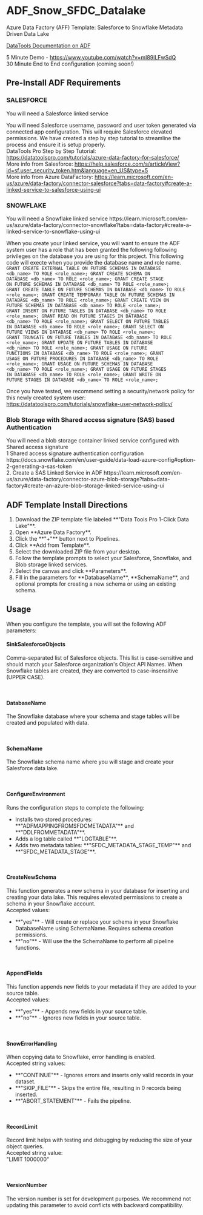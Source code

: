 # ADF_Snow_SFDC_Datalake
Azure Data Factory (AFF) Template: Salesforce to Snowflake Metadata Driven Data Lake

<a href="https://datatoolspro.com/tutorials/azure-data-factory-for-salesforce/" target="_blank">DataTools Documentation on ADF<a/>

5 Minute Demo - https://www.youtube.com/watch?v=mI89lLFwSdQ
<br/>30 Minute End to End configuration (coming soon!)

<h2>Pre-Install ADF Requirements</h2>
<h3>SALESFORCE</h3>
You will need a Salesforce linked service


You will need Salesforce username, password and user token generated via connected app configuration. This will require Salesforce elevated permissions. We have created a step by step tutorial to streamline the process and ensure it is setup properly.
<br/>DataTools Pro Step by Step Tutorial: https://datatoolspro.com/tutorials/azure-data-factory-for-salesforce/
<br/>More info from Salesforce: https://help.salesforce.com/s/articleView?id=sf.user_security_token.htm&language=en_US&type=5
<br/>More info from Azure DataFactory: https://learn.microsoft.com/en-us/azure/data-factory/connector-salesforce?tabs=data-factory#create-a-linked-service-to-salesforce-using-ui


<h3>SNOWFLAKE</h3>
You will need a Snowflake linked service
https://learn.microsoft.com/en-us/azure/data-factory/connector-snowflake?tabs=data-factory#create-a-linked-service-to-snowflake-using-ui

When you create your linked service, you will want to ensure the ADF system user has a role that has been granted the following following privileges on the database you are using for this project. This following code will execte when you provide the database name and role name.
<code>
GRANT CREATE EXTERNAL TABLE ON FUTURE SCHEMAS IN DATABASE <db_name> TO ROLE <role_name>;
GRANT CREATE SCHEMA ON DATABASE <db_name> TO ROLE <role_name>;
GRANT CREATE STAGE ON FUTURE SCHEMAS IN DATABASE <db_name> TO ROLE <role_name>;
GRANT CREATE TABLE ON FUTURE SCHEMAS IN DATABASE <db_name> TO ROLE <role_name>;
GRANT CREATE TEMPORARY TABLE ON FUTURE SCHEMAS IN DATABASE <db_name> TO ROLE <role_name>;
GRANT CREATE VIEW ON FUTURE SCHEMAS IN DATABASE <db_name> TO ROLE <role_name>;
GRANT INSERT ON FUTURE TABLES IN DATABASE <db_name> TO ROLE <role_name>;
GRANT READ ON FUTURE STAGES IN DATABASE <db_name> TO ROLE <role_name>;
GRANT SELECT ON FUTURE TABLES IN DATABASE <db_name> TO ROLE <role_name>;
GRANT SELECT ON FUTURE VIEWS IN DATABASE <db_name> TO ROLE <role_name>;
GRANT TRUNCATE ON FUTURE TABLES IN DATABASE <db_name> TO ROLE <role_name>;
GRANT UPDATE ON FUTURE TABLES IN DATABASE <db_name> TO ROLE <role_name>;
GRANT USAGE ON FUTURE FUNCTIONS IN DATABASE <db_name> TO ROLE <role_name>;
GRANT USAGE ON FUTURE PROCEDURES IN DATABASE <db_name> TO ROLE <role_name>;
GRANT USAGE ON FUTURE SCHEMAS IN DATABASE <db_name> TO ROLE <role_name>;
GRANT USAGE ON FUTURE STAGES IN DATABASE <db_name> TO ROLE <role_name>;
GRANT WRITE ON FUTURE STAGES IN DATABASE <db_name> TO ROLE <role_name>;
  </code>

Once you have tested, we recommend setting a security/network policy for this newly created system user:
https://datatoolspro.com/tutorials/snowflake-user-network-policy/

<h3>Blob Storage with Shared access signature (SAS) based Authentication</h3>
You will need a blob storage container linked service configured with Shared access signature
<br/>
1 Shared access signature authentication configuration
https://docs.snowflake.com/en/user-guide/data-load-azure-config#option-2-generating-a-sas-token
<br/>
2. Create a SAS Linked Service in ADF
https://learn.microsoft.com/en-us/azure/data-factory/connector-azure-blob-storage?tabs=data-factory#create-an-azure-blob-storage-linked-service-using-ui

<h2>ADF Template Install Directions</h2> <ol> <li>Download the ZIP template file labeled **"Data Tools Pro 1-Click Data Lake"**.</li> <li>Open **Azure Data Factory**.</li> <li>Click the **"+"** button next to Pipelines.</li> <li>Click **Add from Template**.</li> <li>Select the downloaded ZIP file from your desktop.</li> <li>Follow the template prompts to select your Salesforce, Snowflake, and Blob storage linked services.</li> <li>Select the canvas and click **Parameters**.</li> <li>Fill in the parameters for **DatabaseName**, **SchemaName**, and optional prompts for creating a new schema or using an existing schema.</li> </ol> <h2>Usage</h2> When you configure the template, you will set the following ADF parameters:
<br/><h4>SinkSalesforceObjects</h4> Comma-separated list of Salesforce objects. This list is case-sensitive and should match your Salesforce organization's Object API Names. When Snowflake tables are created, they are converted to case-insensitive (UPPER CASE).

<br/><h4>DatabaseName</h4> The Snowflake database where your schema and stage tables will be created and populated with data.

<br/><h4>SchemaName</h4> The Snowflake schema name where you will stage and create your Salesforce data lake.

<br/><h4>ConfigureEnvironment</h4> Runs the configuration steps to complete the following:

<ul> <li>Installs two stored procedures: **"ADFMAPPINGFROMSFDCMETADATA"** and **"DDLFROMMETADATA"**.</li> <li>Adds a log table called **"LOGTABLE"**.</li> <li>Adds two metadata tables: **"SFDC_METADATA_STAGE_TEMP"** and **"SFDC_METADATA_STAGE"**.</li> </ul>
<br/><h4>CreateNewSchema</h4> This function generates a new schema in your database for inserting and creating your data lake. This requires elevated permissions to create a schema in your Snowflake account. <br>Accepted values:</br>

<ul> <li>**"yes"** - Will create or replace your schema in your Snowflake DatabaseName using SchemaName. Requires schema creation permissions.</li> <li>**"no"** - Will use the the SchemaName to perform all pipeline functions.</li> </ul>
<br/><h4>AppendFields</h4> This function appends new fields to your metadata if they are added to your source table. <br>Accepted values:</br>

<ul> <li>**"yes"** - Appends new fields in your source table.</li> <li>**"no"** - Ignores new fields in your source table.</li> </ul>
<br/><h4>SnowErrorHandling</h4> When copying data to Snowflake, error handling is enabled. <br>Accepted string values:</br>

<ul> <li>**"CONTINUE"** - Ignores errors and inserts only valid records in your dataset.</li> <li>**"SKIP_FILE"** - Skips the entire file, resulting in 0 records being inserted.</li> <li>**"ABORT_STATEMENT"** - Fails the pipeline.</li> </ul>
<br/><h4>RecordLimit</h4> Record limit helps with testing and debugging by reducing the size of your object queries. <br>Accepted string value:</br> "LIMIT 1000000"

<br/><h4>VersionNumber</h4> The version number is set for development purposes. We recommend not updating this parameter to avoid conflicts with backward compatibility.
